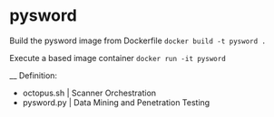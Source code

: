 # pysword

Build the pysword image from Dockerfile
`docker build -t pysword .`

Execute a based image container 
`docker run -it pysword`

__
Definition:
- octopus.sh | Scanner Orchestration
- pysword.py | Data Mining and Penetration Testing